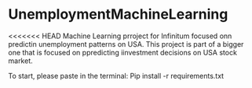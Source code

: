 # UnemploymentMachineLearning
<<<<<<< HEAD
Machine Learning  prroject for Infinitum focused onn predictin unemployment patterns on USA. This project is part  of a bigger one that is  focused on ppredicting iinvestment decisions on USA stock market.

To start, please paste in the terminal:
Pip install -r requirements.txt

